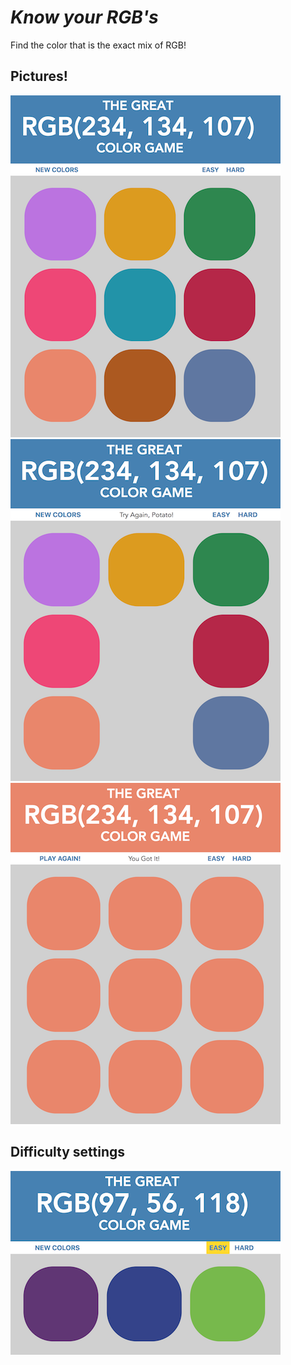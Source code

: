 # _Know your RGB's_

Find the color that is the exact mix of RGB!

## Pictures!

![Game Function Gif](imgs/Start.png)
![Game Function Gif](imgs/In-progress.png)
![Game Function Gif](imgs/Finish.png)

## Difficulty settings

![Game Function Gif](imgs/Easy-mode.png)
